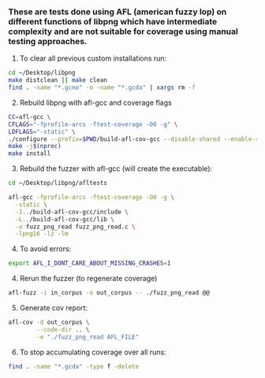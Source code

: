 ### These are tests done using AFL (american fuzzy lop) on different functions of libpng which have intermediate complexity and are not suitable for coverage using manual testing approaches.

1. To clear all previous custom installations run: 
```bash
cd ~/Desktop/libpng
make distclean || make clean
find . -name "*.gcno" -o -name "*.gcda" | xargs rm -f
```

2. Rebuild libpng with afl-gcc and coverage flags
```bash
CC=afl-gcc \
CFLAGS="-fprofile-arcs -ftest-coverage -O0 -g" \
LDFLAGS="-static" \
./configure --prefix=$PWD/build-afl-cov-gcc --disable-shared --enable-static
make -j$(nproc)
make install
```

3. Rebuild the fuzzer with afl-gcc (will create the executable): 
```bash 
cd ~/Desktop/libpng/afltests

afl-gcc -fprofile-arcs -ftest-coverage -O0 -g \
  -static \
  -I../build-afl-cov-gcc/include \
  -L../build-afl-cov-gcc/lib \
  -o fuzz_png_read fuzz_png_read.c \
  -lpng16 -lz -lm
```

4. To avoid errors: 
```bash
export AFL_I_DONT_CARE_ABOUT_MISSING_CRASHES=1
```

4. Rerun the fuzzer (to regenerate coverage)
```bash
afl-fuzz -i in_corpus -o out_corpus -- ./fuzz_png_read @@
```

5. Generate cov report: 
```bash
afl-cov -d out_corpus \
        --code-dir .. \
        -e "./fuzz_png_read AFL_FILE"
```

6. To stop accumulating coverage over all runs: 
```bash
find . -name "*.gcda" -type f -delete
```

